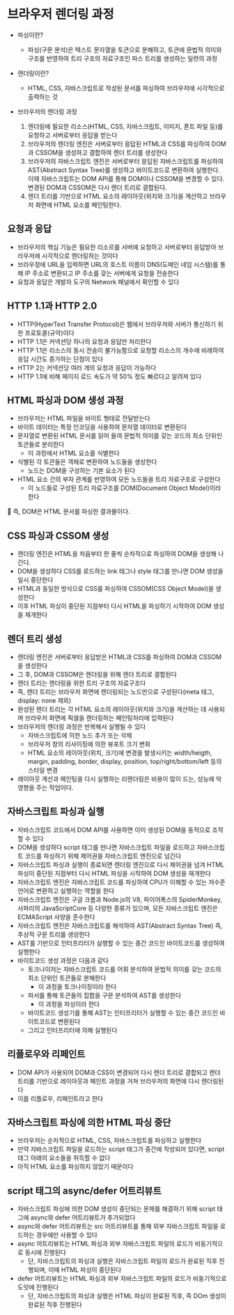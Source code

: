 # 브라우저 렌더링 과정

-   파싱이란?
    -   파싱(구문 분석)은 텍스트 문자열을 토큰으로 분해하고, 토큰에 문법적 의미와 구조를 반영하여 트리 구조의 자료구조인 파스 트리를 생성하는 일련의 과정
-   렌더링이란?

    -   HTML, CSS, 자바스크립트로 작성된 문서를 파싱하여 브라우저에 시각적으로 출력하는 것

-   브라우저의 렌더링 과정
    1. 렌더링에 필요한 리소스(HTML, CSS, 자바스크립트, 이미지, 폰트 파일 등)를 요청하고 서버로부터 응답을 받는다
    2. 브라우저의 렌더링 엔진은 서버로부터 응답된 HTML과 CSS를 파싱하여 DOM과 CSSOM을 생성하고 결합하여 렌더 트리를 생성한다
    3. 브라우저의 자바스크립트 엔진은 서버로부터 응답된 자바스크립트를 파싱하여 AST(Abstract Syntax Tree)를 생성하고 바이트코드로 변환하여 실행한다. 이때 자바스크립트는 DOM API를 통해 DOM이나 CSSOM을 변경할 수 있다. 변경된 DOM과 CSSOM은 다시 렌더 트리로 결합된다.
    4. 렌더 트리를 기반으로 HTML 요소의 레이아웃(위치와 크기)을 계산하고 브라우저 화면에 HTML 요소를 페인팅한다.

## 요청과 응답

-   브라우저의 핵심 기능은 필요한 리소르를 서버에 요청하고 서버로부터 응답받아 브라우저에 시각적으로 렌더링하는 것이다
-   브라우정에 URL을 입력하면 URL의 호스트 이름이 DNS(도메인 네임 시스템)를 통해 IP 주소로 변환되고 IP 주소를 갖는 서버에게 요청을 전송한다
-   요청과 응답은 개발자 도구의 Network 패널에서 확인할 수 있다

## HTTP 1.1과 HTTP 2.0

-   HTTP(HyperText Transfer Protocol)은 웹에서 브라우저와 서버가 통신하기 위한 프로토콜(규약)이다
-   HTTP 1.1은 커넥션당 하나의 요청과 응답만 처리한다
-   HTTP 1.1은 리소스의 동시 전송이 불가능함으로 요청할 리소스의 개수에 비례하여 응답 시간도 증가하는 단점이 있다
-   HTTP 2는 커넥션당 여러 개의 요청과 응답이 가능하다
-   HTTP 1.1에 비해 페이지 로드 속도가 약 50% 정도 빠르다고 알려져 있다

## HTML 파싱과 DOM 생성 과정

-   브라우저는 HTML 파일을 바이트 형태로 전달받는다
-   바이트 데이터는 특정 인코딩을 사용하여 문자열 데이터로 변환된다
-   문자열로 변환된 HTML 문서를 읽어 들여 문법적 의미를 갖는 코드의 최소 단위인 토큰들로 분리한다
    -   이 과정에서 HTML 요소를 식별한다
-   식별된 각 토큰들은 객체로 변환하여 노드들을 생성한다
    -   노드는 DOM을 구성하는 기본 요소가 된다
-   HTML 요소 간의 부자 관계를 반영하여 모든 노드들을 트리 자료구조로 구성한다
    -   이 노드들로 구성된 트리 자료구조를 DOM(Document Object Model)이라 한다

📌 즉, DOM은 HTML 문서를 파싱한 결과물이다.

## CSS 파싱과 CSSOM 생성

-   렌더링 엔진은 HTML을 처음부터 한 줄씩 순차적으로 파싱하여 DOM을 생성해 나간다.
-   DOM을 생성하다 CSS를 로드하는 link 태그나 style 태그를 만나면 DOM 생성을 일시 중단한다
-   HTML과 동일한 방식으로 CSS를 파싱하여 CSSOM(CSS Object Model)을 생성한다
-   이후 HTML 파싱이 중단된 지점부터 다시 HTML을 파싱하기 시작하여 DOM 생성을 재개한다

## 렌더 트리 생성

-   렌더링 엔진은 서버로부터 응답받은 HTML과 CSS를 파싱하여 DOM과 CSSOM을 생성한다
-   그 후, DOM과 CSSOM은 렌더링을 위해 렌더 트리로 결합된다
-   렌더 트리는 렌더링을 위한 트리 구조의 자료구조다
-   즉, 렌더 트리는 브라우저 화면에 렌더링되는 노드만으로 구성된다(meta 태그, display: none 제외)
-   완성된 렌더 트리는 각 HTML 요소의 레이아웃(위치와 크기)을 계산하는 데 사용되며 브라우저 화면에 픽셀을 렌더링하는 페인팅처리에 입력된다
-   브라우저의 렌더링 과정은 반복해서 실행될 수 있다
    -   자바스크립트에 의한 노드 추가 또는 삭제
    -   브라우저 창의 리사이징에 의한 뷰포트 크기 변화
    -   HTML 요소의 레이아웃(위치, 크기)에 변경을 발생시키는 width/heigth, margin, padding, border, display, position, top/right/bottom/left 등의 스타일 변경
-   레이아웃 계산과 페인팅을 다시 실행하는 리렌더링은 비용이 많이 드는, 성능에 악영향을 주는 작업이다.

## 자바스크립트 파싱과 실행

-   자바스크립트 코드에서 DOM API를 사용하면 이미 생성된 DOM을 동적으로 조작할 수 있다
-   DOM을 생성하다 script 태그를 만나면 자바스크립트 파일을 로드하고 자바스크립트 코드를 파싱하기 위해 제어권을 자바스크립트 엔진으로 넘긴다
-   자바스크립트 파싱과 실행이 종료되면 렌더링 엔진으로 다시 제어권을 넘겨 HTML 파싱이 중단된 지점부터 다시 HTML 파싱을 시작하여 DOM 생성을 재개한다
-   자바스크립트 엔진은 자바스크립트 코드를 파싱하여 CPU가 이해할 수 있는 저수준 언어로 변환하고 실행하는 역할을 한다
-   자바스크립트 엔진은 구글 크롬과 Node.js의 V8, 파이어폭스의 SpiderMonkey, 사파리의 JavaScriptCore 등 다양한 종류가 있으며, 모든 자바스크립트 엔진은 ECMAScript 사양을 준수한다
-   자바스크립트 엔진은 자바스크립트를 해석하여 AST(Abstract Syntax Tree) 즉, 추상적 구문 트리를 생성한다
-   AST를 기반으로 인터프리터가 실행할 수 있는 중간 코드인 바이트코드를 생성하여 실행한다
-   바이트코드 생성 과정은 다음과 같다
    -   토크나이저는 자바스크립트 코드를 어휘 분석하여 문법적 의미를 갖는 코드의 최소 단위인 토큰들로 분해한다
        -   이 과정을 토크나이징이라 한다
    -   파서를 통해 토큰들의 집합을 구문 분석하여 AST를 생성한다
        -   이 과정을 파싱이라 한다
    -   바이트코드 생성기를 통해 AST는 인터프리터가 실행할 수 있는 중간 코드인 바이트코드로 변환된다
    -   그리고 인터프리터에 의해 실행된다

## 리플로우와 리페인트

-   DOM API가 사용되어 DOM과 CSS이 변경되어 다시 렌더 트리로 결합되고 렌더 트리를 기반으로 레이아웃과 페인트 과정을 거쳐 브라우저의 화면에 다시 렌더링된다
-   이를 리플로우, 리페인트라고 한다

## 자바스크립트 파싱에 의한 HTML 파싱 중단

-   브라우저는 순차적으로 HTML, CSS, 자바스크립트를 파싱하고 실행한다
-   만약 자바스크립트 파일을 로드하는 script 태그가 중간에 작성되어 있다면, script 태그 아래의 요소들을 취득할 수 없다
-   아직 HTML 요소를 파싱하지 않았기 때문이다

## script 태그의 async/defer 어트리뷰트

-   자바스크립트 파싱에 의한 DOM 생성이 중단되는 문제를 해결하기 위해 script 태그에 async와 defer 어트리뷰트가 추가되었다
-   async와 defer 어트리뷰트는 src 어트리뷰트를 통해 외부 자바스크립트 파일을 로드하는 경우에만 사용할 수 있다
-   async 어트리뷰트는 HTML 파싱과 외부 자바스크립트 파일의 로드가 비동기적으로 동시에 진행된다
    -   단, 자바스크립트의 파싱과 실행은 자바스크립트 파일의 로드가 완료된 직후 진행되며, 이때 HTML 파싱이 중단된다
-   defer 어트리뷰트는 HTML 파싱과 외부 자바스크립트 파일의 로드가 비동기적으로 도잇에 진행된다
    -   단, 자바스크립트의 파싱과 실행은 HTML 파싱이 완료된 직후, 즉 DOm 생성이 완료된 직후 진행된다

